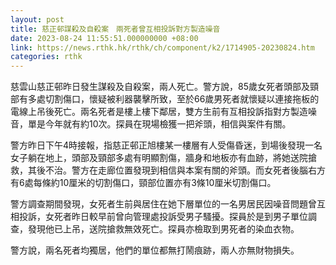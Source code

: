 ```yaml
---
layout: post
title: 慈正邨謀殺及自殺案　兩死者曾互相投訴對方製造噪音
date: 2023-08-24 11:55:51.000000000 +08:00
link: https://news.rthk.hk/rthk/ch/component/k2/1714905-20230824.htm
categories: rthk
---
```


慈雲山慈正邨昨日發生謀殺及自殺案，兩人死亡。警方說，85歲女死者頭部及頸部有多處切割傷口，懷疑被利器襲擊所致，至於66歲男死者就懷疑以連接拖板的電線上吊後死亡。兩名死者是樓上樓下鄰居，雙方生前有互相投訴指對方製造噪音，單是今年就有約10次。探員在現場檢獲一把斧頭，相信與案件有關。

警方昨日下午4時接報，指慈正邨正旭樓某一樓層有人受傷昏迷，到場後發現一名女子躺在地上，頭部及頸部多處有明顯割傷，牆身和地板亦有血跡，將她送院搶救，其後不治。警方在走廊位置發現到相信與本案有關的斧頭。而女死者後腦右方有6處每條約10厘米的切割傷口，頸部位置亦有3條10厘米切割傷口。

警方調查期間發現，女死者生前與居住在她下層單位的一名男居民因噪音問題曾互相投訴，女死者昨日較早前曾向管理處投訴受男子騷擾。探員於是到男子單位調查，發現他已上吊，送院搶救無效死亡。探員亦檢取到男死者的染血衣物。

警方說，兩名死者均獨居，他們的單位都無打鬧痕跡，兩人亦無財物損失。
